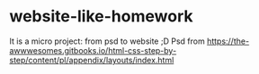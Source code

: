 # website-like-homework
It is a micro project: from psd to website ;D Psd from https://the-awwwesomes.gitbooks.io/html-css-step-by-step/content/pl/appendix/layouts/index.html

